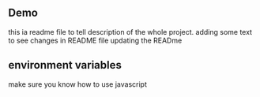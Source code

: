 ## Demo
this ia readme file to tell description of the whole project.
adding some text to see changes in README file
updating the READme
## environment variables
make sure you know how to use javascript
